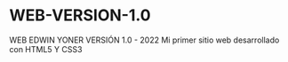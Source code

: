 # WEB-VERSION-1.0
WEB EDWIN YONER VERSIÓN 1.0 - 2022 
Mi primer sitio web desarrollado con HTML5 Y CSS3
